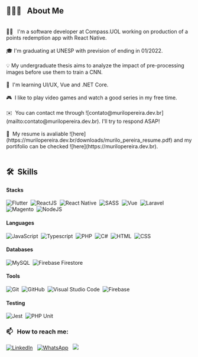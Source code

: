 ## 👨🏻‍💻 &nbsp; **About Me**
<br/>
🧔🏻 &nbsp; I'm a software developer at Compass.UOL working on production of a points redemption app with React Native.<br/><br/>
🎓&nbsp;I'm graduating at UNESP with prevision of ending in 01/2022.<br/><br/>
💡&nbsp;My undergraduate thesis aims to analyze the impact of pre-processing images before use them to train a CNN.<br/><br/>
🌱 &nbsp;I'm learning UI/UX, Vue and .NET Core.<br /><br />
🎮 &nbsp;I like to play video games and watch a good series in my free time.<br/><br/>
✉️ &nbsp;You can contact me through ![contato@murilopereira.dev.br](mailto:contato@murilopereira.dev.br). I'll try to respond ASAP!<br/><br/>
📄 &nbsp;My resume is avaliable ![here](https://murilopereira.dev.br/downloads/murilo_pereira_resume.pdf) and my portifolio can be checked ![here](https://murilopereira.dev.br).
<br/><br/>

## 🛠 &nbsp;Skills

#### Stacks
![Flutter](https://img.shields.io/badge/-Flutter-133f66?style=flat&logo=Flutter&logoColor=42A5F5)&nbsp;
![ReactJS](https://img.shields.io/badge/-ReactJS-133f66?style=flat&logo=React)&nbsp;
![React Native](https://img.shields.io/badge/-React%20Native-133f66?style=flat&logo=React)&nbsp;
![SASS](https://img.shields.io/badge/-SASS-133f66?style=flat&logo=sass)&nbsp;
![Vue](https://img.shields.io/badge/-Vue-133f66?style=flat&logo=vuedotjs)&nbsp;
![Laravel](https://img.shields.io/badge/-Laravel-133f66?style=flat&logo=laravel)&nbsp;
![Magento](https://img.shields.io/badge/-Magento-133f66?style=flat&logo=magento)&nbsp;
![NodeJS](https://img.shields.io/badge/-NodeJS-133f66?style=flat&logo=nodedotjs)&nbsp;  

#### Languages
![JavaScript](https://img.shields.io/badge/-JavaScript-133f66?style=flat&logo=javascript)&nbsp;
![Typescript](https://img.shields.io/badge/-Typescript-133f66?style=flat&logo=typescript)&nbsp;
![PHP](https://img.shields.io/badge/-PHP-133f66?style=flat&logo=php)&nbsp;
![C#](https://img.shields.io/badge/-C%23-133f66?style=flat&logo=csharp)&nbsp;
![HTML](https://img.shields.io/badge/-HTML-133f66?style=flat&logo=HTML5)&nbsp;
![CSS](https://img.shields.io/badge/-CSS-133f66?style=flat&logo=CSS3&logoColor=1572B6)&nbsp;

#### Databases
![MySQL](https://img.shields.io/badge/-MySQL-133f66?style=flat&logo=mysql)&nbsp;
![Firebase Firestore](https://img.shields.io/badge/-Firestore-133f66?style=flat&logo=firebase)&nbsp;

#### Tools
![Git](https://img.shields.io/badge/-Git-133f66?style=flat&logo=git)&nbsp;
![GitHub](https://img.shields.io/badge/-GitHub-133f66?style=flat&logo=github)&nbsp;
![Visual Studio Code](https://img.shields.io/badge/-Visual%20Studio%20Code-133f66?style=flat&logo=visual-studio-code&logoColor=007ACC)&nbsp;
![Firebase](https://img.shields.io/badge/-Firebase-133f66?style=flat&logo=firebase)&nbsp;

#### Testing
![Jest](https://img.shields.io/badge/-Jest-133f66?style=flat&logo=jest)&nbsp;
![PHP Unit](https://img.shields.io/badge/-PHP%20Unit-133f66?style=flat)&nbsp;

### 📫 &nbsp; How to reach me:


<a href="https://www.linkedin.com/in/mrochapereira/"><img alt="LinkedIn" src="https://img.shields.io/badge/linkedin%20-%230077B5.svg?&style=flat&logo=linkedin&logoColor=white"/></a> &nbsp;
<a href="https://wa.me/5518981892681"><img alt="WhatsApp" src="https://img.shields.io/badge/Whatsapp-25D366?style=flat&logo=whatsapp&logoColor=white" /></a> &nbsp;
<a href="mailto:contato@murilopereira.dev.br"><img src="https://img.shields.io/badge/-@%20EMail-133f66?style=flat&logo=mail"/></a> &nbsp;

